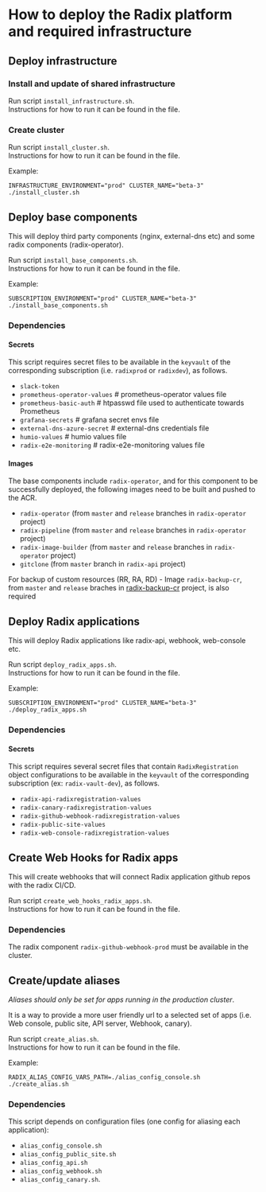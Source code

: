 # How to deploy the Radix platform and required infrastructure

## Deploy infrastructure

### Install and update of shared infrastructure

Run script `install_infrastructure.sh`.   
Instructions for how to run it can be found in the file.

### Create cluster

Run script `install_cluster.sh`.  
Instructions for how to run it can be found in the file.  

Example:
```
INFRASTRUCTURE_ENVIRONMENT="prod" CLUSTER_NAME="beta-3" ./install_cluster.sh
```

## Deploy base components

This will deploy third party components (nginx, external-dns etc) and some radix components (radix-operator).

Run script `install_base_components.sh`.  
Instructions for how to run it can be found in the file. 

Example:
```
SUBSCRIPTION_ENVIRONMENT="prod" CLUSTER_NAME="beta-3" ./install_base_components.sh
```

### Dependencies

#### Secrets

This script requires secret files to be available in the `keyvault` of the corresponding subscription (i.e. `radixprod` or `radixdev`), as follows.

* `slack-token`
* `prometheus-operator-values` # prometheus-operator values file
* `prometheus-basic-auth` # htpasswd file used to authenticate towards Prometheus
* `grafana-secrets` # grafana secret envs file 
* `external-dns-azure-secret` # external-dns credentials file
* `humio-values` # humio values file
* `radix-e2e-monitoring` # radix-e2e-monitoring values file

#### Images

The base components include `radix-operator`, and for this component to be successfully deployed, the following images need to be built and pushed to the ACR.

* `radix-operator` (from `master` and `release` branches in `radix-operator` project)
* `radix-pipeline` (from `master` and `release` branches in `radix-operator` project)
* `radix-image-builder` (from `master` and `release` branches in `radix-operator` project)
* `gitclone` (from `master` branch in `radix-api` project)

For backup of custom resources (RR, RA, RD) - Image `radix-backup-cr`, from `master` and `release` braches in [radix-backup-cr](https://github.com/equinor/radix-backup-cr) project, is also required

## Deploy Radix applications

This will deploy Radix applications like radix-api, webhook, web-console etc.

Run script `deploy_radix_apps.sh`.  
Instructions for how to run it can be found in the file. 

Example:
```
SUBSCRIPTION_ENVIRONMENT="prod" CLUSTER_NAME="beta-3" ./deploy_radix_apps.sh
```

### Dependencies

#### Secrets

This script requires several secret files that contain `RadixRegistration` object configurations to be available in the `keyvault` of the corresponding subscription (ex: `radix-vault-dev`), as follows.

* `radix-api-radixregistration-values`
* `radix-canary-radixregistration-values`
* `radix-github-webhook-radixregistration-values`
* `radix-public-site-values`
* `radix-web-console-radixregistration-values`

## Create Web Hooks for Radix apps

This will create webhooks that will connect Radix application github repos with the radix CI/CD.  

Run script `create_web_hooks_radix_apps.sh`.  
Instructions for how to run it can be found in the file. 

### Dependencies

The radix component `radix-github-webhook-prod` must be available in the cluster.

## Create/update aliases

_Aliases should only be set for apps running in the production cluster_.

It is a way to provide a more user friendly url to a selected set of apps (i.e. Web console, public site, API server, Webhook, canary).  

Run script `create_alias.sh`.  
Instructions for how to run it can be found in the file. 

Example:
```
RADIX_ALIAS_CONFIG_VARS_PATH=./alias_config_console.sh ./create_alias.sh
```

### Dependencies

This script depends on configuration files (one config for aliasing each application): 
- `alias_config_console.sh`
- `alias_config_public_site.sh`
- `alias_config_api.sh`
- `alias_config_webhook.sh`
- `alias_config_canary.sh`.

